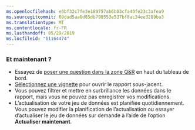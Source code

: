 ```yaml
---
ms.openlocfilehash: e8bf32c7fe3e180757ab6b03cfa40fe23c3afea9
ms.sourcegitcommit: 60dad5aa0d85db790553e537bf8ac34ee3289ba3
ms.translationtype: MT
ms.contentlocale: fr-FR
ms.lasthandoff: 05/29/2019
ms.locfileid: "61164474"
---
```

### <a name="what-now"></a>Et maintenant ?
* Essayez de [poser une question dans la zone Q&R](../consumer/end-user-q-and-a.md) en haut du tableau de bord.
* [Sélectionnez une vignette](../consumer/end-user-tiles.md) pour ouvrir le rapport sous-jacent.
* Vous pouvez filtrer et mettre en surbrillance les données dans le rapport, mais vous ne pouvez pas enregistrer vos modifications.
* L’actualisation de votre jeu de données est planifiée quotidiennement. Vous pouvez modifier la planification de l’actualisation ou essayer d’actualiser le jeu de données sur demande à l’aide de l’option **Actualiser maintenant**.

